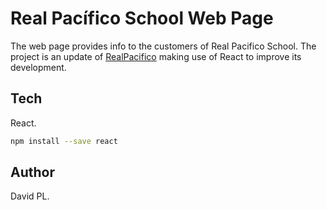 # Real Pacífico School Web Page

The web page provides info to the customers of Real Pacifico School. 
The project is an update of [RealPacifico](https://github.com/David2289/RealPacifico) making use of React to improve its development.

## Tech

React.

```bash
npm install --save react
```

## Author
David PL.
